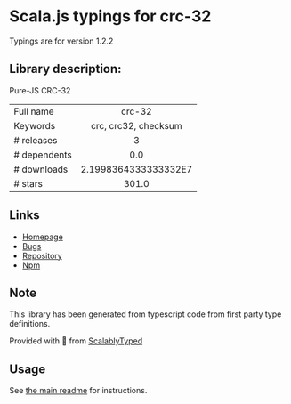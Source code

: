 
# Scala.js typings for crc-32

Typings are for version 1.2.2

## Library description:
Pure-JS CRC-32

|                    |                 |
| ------------------ | :-------------: |
| Full name          | crc-32 |
| Keywords           | crc, crc32, checksum |
| # releases         | 3 |
| # dependents       | 0.0 |
| # downloads        | 2.1998364333333332E7 |
| # stars            | 301.0 |

## Links
- [Homepage](https://sheetjs.com/)
- [Bugs](https://github.com/SheetJS/js-crc32/issues)
- [Repository](https://github.com/SheetJS/js-crc32)
- [Npm](https://www.npmjs.com/package/crc-32)
    


## Note
This library has been generated from typescript code from first party type definitions.

Provided with :purple_heart: from [ScalablyTyped](https://github.com/oyvindberg/ScalablyTyped)

## Usage
See [the main readme](../../readme.md) for instructions.


